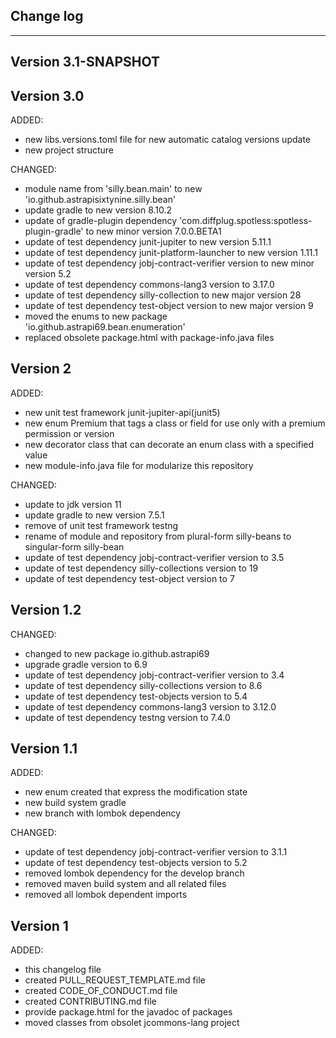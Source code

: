 ## Change log
----------------------

Version 3.1-SNAPSHOT
-------------


Version 3.0
-------------

ADDED:

- new libs.versions.toml file for new automatic catalog versions update
- new project structure

CHANGED:

- module name from 'silly.bean.main' to new 'io.github.astrapisixtynine.silly.bean'
- update gradle to new version 8.10.2
- update of gradle-plugin dependency 'com.diffplug.spotless:spotless-plugin-gradle' to new minor version 7.0.0.BETA1
- update of test dependency junit-jupiter to new version 5.11.1
- update of test dependency junit-platform-launcher to new version 1.11.1
- update of test dependency jobj-contract-verifier version to new minor version 5.2
- update of test dependency commons-lang3 version to 3.17.0
- update of test dependency silly-collection to new major version 28
- update of test dependency test-object version to new major version 9
- moved the enums to new package 'io.github.astrapi69.bean.enumeration'
- replaced obsolete package.html with package-info.java files

Version 2
-------------

ADDED:

- new unit test framework junit-jupiter-api(junit5)
- new enum Premium that tags a class or field for use only with a premium permission or version
- new decorator class that can decorate an enum class with a specified value
- new module-info.java file for modularize this repository

CHANGED:

- update to jdk version 11
- update gradle to new version 7.5.1
- remove of unit test framework testng
- rename of module and repository from plural-form silly-beans to singular-form silly-bean
- update of test dependency jobj-contract-verifier version to 3.5
- update of test dependency silly-collections version to 19
- update of test dependency test-object version to 7

Version 1.2
-------------

CHANGED:

- changed to new package io.github.astrapi69
- upgrade gradle version to 6.9
- update of test dependency jobj-contract-verifier version to 3.4
- update of test dependency silly-collections version to 8.6
- update of test dependency test-objects version to 5.4
- update of test dependency commons-lang3 version to 3.12.0
- update of test dependency testng version to 7.4.0

Version 1.1
-------------

ADDED:

- new enum created that express the modification state
- new build system gradle
- new branch with lombok dependency

CHANGED:

- update of test dependency jobj-contract-verifier version to 3.1.1
- update of test dependency test-objects version to 5.2
- removed lombok dependency for the develop branch
- removed maven build system and all related files
- removed all lombok dependent imports

Version 1
-------------

ADDED:

- this changelog file
- created PULL_REQUEST_TEMPLATE.md file
- created CODE_OF_CONDUCT.md file
- created CONTRIBUTING.md file
- provide package.html for the javadoc of packages
- moved classes from obsolet jcommons-lang project
